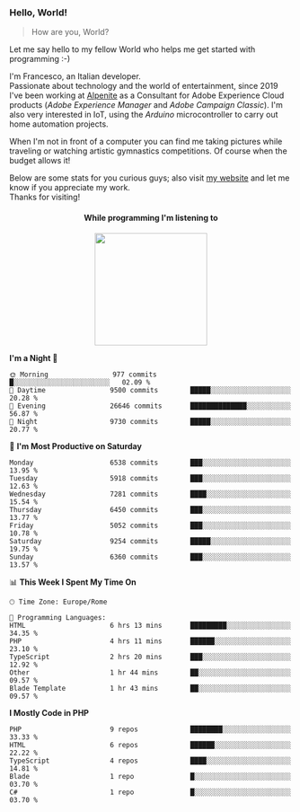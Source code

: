 ### Hello, World!

> How are you, World?

Let me say hello to my fellow World who helps me get started with programming :-)

I'm Francesco, an Italian developer.  
Passionate about technology and the world of entertainment, since 2019 I've been working at [Alpenite](https://www.alpenite.com) as a Consultant for Adobe Experience Cloud products (*Adobe Experience Manager* and *Adobe Campaign Classic*). I'm also very interested in IoT, using the *Arduino* microcontroller to carry out home automation projects.

When I'm not in front of a computer you can find me taking pictures while traveling or watching artistic gymnastics competitions. Of course when the budget allows it!

Below are some stats for you curious guys; also visit [my website](https://www.francescorega.eu) and let me know if you appreciate my work.  
Thanks for visiting!

<div align="center">
  <h4>While programming I'm listening to</h4>
  <a href="https://apps.francescorega.eu/now-playing/11147232609" target="_blank"><img src="https://apps.francescorega.eu/now-playing/11147232609" width="200"></a>
</div>

<!--START_SECTION:waka-->
**I'm a Night 🦉** 

```text
🌞 Morning                977 commits         █░░░░░░░░░░░░░░░░░░░░░░░░   02.09 % 
🌆 Daytime                9500 commits        █████░░░░░░░░░░░░░░░░░░░░   20.28 % 
🌃 Evening                26646 commits       ██████████████░░░░░░░░░░░   56.87 % 
🌙 Night                  9730 commits        █████░░░░░░░░░░░░░░░░░░░░   20.77 % 
```
📅 **I'm Most Productive on Saturday** 

```text
Monday                   6538 commits        ███░░░░░░░░░░░░░░░░░░░░░░   13.95 % 
Tuesday                  5918 commits        ███░░░░░░░░░░░░░░░░░░░░░░   12.63 % 
Wednesday                7281 commits        ████░░░░░░░░░░░░░░░░░░░░░   15.54 % 
Thursday                 6450 commits        ███░░░░░░░░░░░░░░░░░░░░░░   13.77 % 
Friday                   5052 commits        ███░░░░░░░░░░░░░░░░░░░░░░   10.78 % 
Saturday                 9254 commits        █████░░░░░░░░░░░░░░░░░░░░   19.75 % 
Sunday                   6360 commits        ███░░░░░░░░░░░░░░░░░░░░░░   13.57 % 
```


📊 **This Week I Spent My Time On** 

```text
🕑︎ Time Zone: Europe/Rome

💬 Programming Languages: 
HTML                     6 hrs 13 mins       █████████░░░░░░░░░░░░░░░░   34.35 % 
PHP                      4 hrs 11 mins       ██████░░░░░░░░░░░░░░░░░░░   23.10 % 
TypeScript               2 hrs 20 mins       ███░░░░░░░░░░░░░░░░░░░░░░   12.92 % 
Other                    1 hr 44 mins        ██░░░░░░░░░░░░░░░░░░░░░░░   09.57 % 
Blade Template           1 hr 43 mins        ██░░░░░░░░░░░░░░░░░░░░░░░   09.57 % 
```

**I Mostly Code in PHP** 

```text
PHP                      9 repos             ████████░░░░░░░░░░░░░░░░░   33.33 % 
HTML                     6 repos             ██████░░░░░░░░░░░░░░░░░░░   22.22 % 
TypeScript               4 repos             ████░░░░░░░░░░░░░░░░░░░░░   14.81 % 
Blade                    1 repo              █░░░░░░░░░░░░░░░░░░░░░░░░   03.70 % 
C#                       1 repo              █░░░░░░░░░░░░░░░░░░░░░░░░   03.70 % 
```




<!--END_SECTION:waka-->

